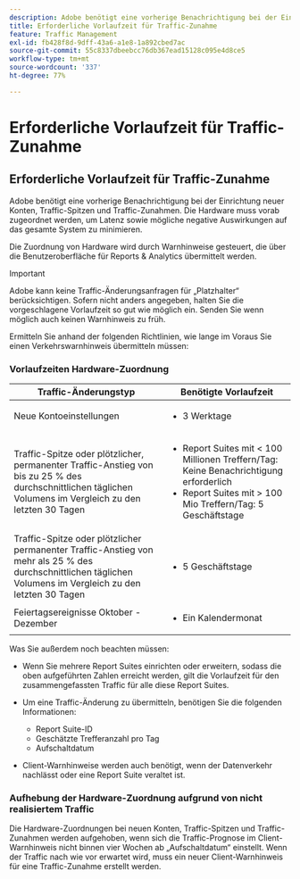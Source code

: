 ```yaml
---
description: Adobe benötigt eine vorherige Benachrichtigung bei der Einrichtung neuer Konten, Traffic-Spitzen und Traffic-Zunahmen. Die Hardware muss vorab zugeordnet werden, um Latenz sowie mögliche negative Auswirkungen auf das gesamte System zu minimieren.
title: Erforderliche Vorlaufzeit für Traffic-Zunahme
feature: Traffic Management
exl-id: fb428f8d-9dff-43a6-a1e8-1a892cbed7ac
source-git-commit: 55c8337dbeebcc76db367ead15128c095e4d8ce5
workflow-type: tm+mt
source-wordcount: '337'
ht-degree: 77%

---
```


# Erforderliche Vorlaufzeit für Traffic-Zunahme

## Erforderliche Vorlaufzeit für Traffic-Zunahme

Adobe benötigt eine vorherige Benachrichtigung bei der Einrichtung neuer Konten, Traffic-Spitzen und Traffic-Zunahmen. Die Hardware muss vorab zugeordnet werden, um Latenz sowie mögliche negative Auswirkungen auf das gesamte System zu minimieren.

Die Zuordnung von Hardware wird durch Warnhinweise gesteuert, die über die Benutzeroberfläche für Reports &amp; Analytics übermittelt werden.

>[!IMPORTANT]
>
>Adobe kann keine Traffic-Änderungsanfragen für „Platzhalter“ berücksichtigen. Sofern nicht anders angegeben, halten Sie die vorgeschlagene Vorlaufzeit so gut wie möglich ein. Senden Sie wenn möglich auch keinen Warnhinweis zu früh.

Ermitteln Sie anhand der folgenden Richtlinien, wie lange im Voraus Sie einen Verkehrswarnhinweis übermitteln müssen:

### Vorlaufzeiten Hardware-Zuordnung


<table id="table_A67CC3B164F740088797BD8913244E47">
 <thead>
  <tr>
   <th colname="col1" class="entry"> Traffic-Änderungstyp </th>
   <th colname="col2" class="entry"> Benötigte Vorlaufzeit </th>
  </tr>
 </thead>
 <tbody>
  <tr>
   <td colname="col1"> Neue Kontoeinstellungen </td>
   <td colname="col2"> <ul><li>3 Werktage</li></ul></td>
  </tr>
  <tr>
   <td colname="col1"> Traffic-Spitze oder plötzlicher, permanenter Traffic-Anstieg von bis zu 25 % des durchschnittlichen täglichen Volumens im Vergleich zu den letzten 30 Tagen</td>
   <td colname="col2"> <ul><li>Report Suites mit &lt; 100 Millionen Treffern/Tag: Keine Benachrichtigung erforderlich</li><li>Report Suites mit &gt; 100 Mio Treffern/Tag: 5 Geschäftstage</li></ul></td>
  </tr>
  <tr>
   <td colname="col1"> Traffic-Spitze oder plötzlicher permanenter Traffic-Anstieg von mehr als 25 % des durchschnittlichen täglichen Volumens im Vergleich zu den letzten 30 Tagen</td>
   <td colname="col2"> <ul><li>5 Geschäftstage</li></ul></td>
  </tr>
  <tr>
   <td colname="col1"> Feiertagsereignisse Oktober - Dezember </td>
   <td colname="col2"> <ul><li>Ein Kalendermonat</li></ul> </td>
  </tr>
 </tbody>
</table>

Was Sie außerdem noch beachten müssen:

* Wenn Sie mehrere Report Suites einrichten oder erweitern, sodass die oben aufgeführten Zahlen erreicht werden, gilt die Vorlaufzeit für den zusammengefassten Traffic für alle diese Report Suites.
* Um eine Traffic-Änderung zu übermitteln, benötigen Sie die folgenden Informationen:

   * Report Suite-ID
   * Geschätzte Trefferanzahl pro Tag
   * Aufschaltdatum

* Client-Warnhinweise werden auch benötigt, wenn der Datenverkehr nachlässt oder eine Report Suite veraltet ist.

### Aufhebung der Hardware-Zuordnung aufgrund von nicht realisiertem Traffic

Die Hardware-Zuordnungen bei neuen Konten, Traffic-Spitzen und Traffic-Zunahmen werden aufgehoben, wenn sich die Traffic-Prognose im Client-Warnhinweis nicht binnen vier Wochen ab „Aufschaltdatum“ einstellt. Wenn der Traffic nach wie vor erwartet wird, muss ein neuer Client-Warnhinweis für eine Traffic-Zunahme erstellt werden.
